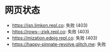 # 网页状态
- https://jsn.limkon.repl.co: 失败 (403)
- https://rows--zixk.repl.co: 失败 (403)
- https://mization.edpjg.repl.co: 失败 (403)
- https://happy-pinnate-revolve.glitch.me: 失败
